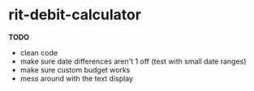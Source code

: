rit-debit-calculator
====================
__TODO__
- clean code
- make sure date differences aren't 1 off (test with small date ranges)
- make sure custom budget works
- mess around with the text display
